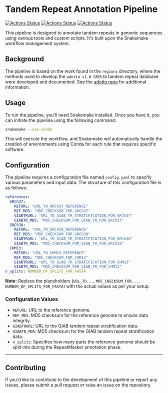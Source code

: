 # Tandem Repeat Annotation Pipeline

[![Actions Status](https://github.com/mrvollger/SmkTemplate/workflows/CI/badge.svg)](https://github.com/mrvollger/SmkTemplate/actions)
[![Actions Status](https://github.com/mrvollger/SmkTemplate/workflows/Linting/badge.svg)](https://github.com/mrvollger/SmkTemplate/actions)
[![Actions Status](https://github.com/mrvollger/SmkTemplate/workflows/black/badge.svg)](https://github.com/mrvollger/SmkTemplate/actions)

This pipeline is designed to annotate tandem repeats in genomic sequences using various tools and custom scripts. It's built upon the Snakemake workflow management system.

## Background

The pipeline is based on the work found in the `regions` directory, where the methods used to develop the `adotto v1.0 GRCh38` tandem repeat database were developed and documented.
See the [adotto repo](https://github.com/ACEnglish/adotto/tree/main/regions) for additional information.

## Usage

To run the pipeline, you'll need Snakemake installed. Once you have it, you can initiate the pipeline using the following command:

```bash
snakemake --use-conda
```

This will execute the workflow, and Snakemake will automatically handle the creation of environments using Conda for each rule that requires specific software.

## Configuration

The pipeline requires a configuration file named `config.yaml` to specify various parameters and input data. The structure of this configuration file is as follows:

```yaml
references:
  GRCh37:
    REFURL: "URL_TO_GRCh37_REFERENCE"
    REF_MD5: "MD5_CHECKSUM_FOR_GRCh37"
    GIABTRURL: "URL_TO_GIAB_TR_STRATIFICATION_FOR_GRCh37"
    GIABTR_MD5: "MD5_CHECKSUM_FOR_GIAB_TR_FOR_GRCh37"
  GRCh38:
    REFURL: "URL_TO_GRCh38_REFERENCE"
    REF_MD5: "MD5_CHECKSUM_FOR_GRCh38"
    GIABTRURL: "URL_TO_GIAB_TR_STRATIFICATION_FOR_GRCh38"
    GIABTR_MD5: "MD5_CHECKSUM_FOR_GIAB_TR_FOR_GRCh38"
  CHM13:
    REFURL: "URL_TO_CHM13_REFERENCE"
    REF_MD5: "MD5_CHECKSUM_FOR_CHM13"
    GIABTRURL: "URL_TO_GIAB_TR_STRATIFICATION_FOR_CHM13"
    GIABTR_MD5: "MD5_CHECKSUM_FOR_GIAB_TR_FOR_CHM13"
n_splits: NUMBER_OF_SPLITS_FOR_FASTA
```

**Note:** Replace the placeholders (`URL_TO...`, `MD5_CHECKSUM_FOR...`, `NUMBER_OF_SPLITS_FOR_FASTA`) with the actual values as per your setup.

### Configuration Values

- `REFURL`: URL to the reference genome.
- `REF_MD5`: MD5 checksum for the reference genome to ensure data integrity.
- `GIABTRURL`: URL to the GIAB tandem repeat stratification data.
- `GIABTR_MD5`: MD5 checksum for the GIAB tandem repeat stratification data.
- `n_splits`: Specifies how many parts the reference genome should be split into during the RepeatMasker annotation phase.

---

## Contributing

If you'd like to contribute to the development of this pipeline or report any issues, please submit a pull request or raise an issue on the repository.
